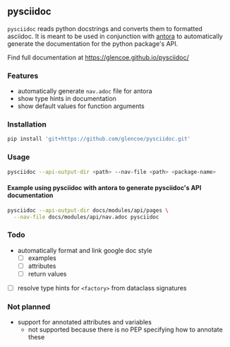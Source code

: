## pysciidoc

`pysciidoc` reads python docstrings and converts them to formatted asciidoc.
It is meant to be used in conjunction with [antora](https://antora.org/) to
automatically generate the documentation for the python package's API.

Find full documentation at https://glencoe.github.io/pysciidoc/

### Features

* automatically generate `nav.adoc` file for antora
* show type hints in documentation
* show default values for function arguments

### Installation

```bash
pip install 'git+https://github.com/glencoe/pysciidoc.git'
```

### Usage

```bash
pysciidoc --api-output-dir <path> --nav-file <path> <package-name>
```

#### Example using pysciidoc with antora to generate pysciidoc's API documentation
```bash
pysciidoc --api-output-dir docs/modules/api/pages \
  --nav-file docs/modules/api/nav.adoc pysciidoc
```

### Todo

- automatically format and link google doc style
  - [ ] examples
  - [ ] attributes
  - [ ] return values
- [ ] resolve type hints for `<factory>` from dataclass signatures


### Not planned
- support for annotated attributes and variables
  - not supported because there is no PEP specifying how to annotate these
